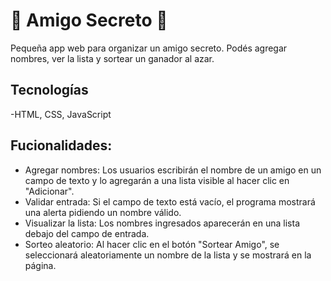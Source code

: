 <h1>🎁 Amigo Secreto 🎁</h1>
<p>Pequeña app web para organizar un amigo secreto.
Podés agregar nombres, ver la lista y sortear un ganador al azar.</p>

<h2>Tecnologías</h2>
-HTML, CSS, JavaScript

<h2>Fucionalidades:</h2>
<ul> 
<li>Agregar nombres: Los usuarios escribirán el nombre de un amigo en un campo de texto y lo agregarán a una lista visible al hacer clic en "Adicionar".</li>

<li>Validar entrada: Si el campo de texto está vacío, el programa mostrará una alerta pidiendo un nombre válido.
</li>

<li>Visualizar la lista: Los nombres ingresados aparecerán en una lista debajo del campo de entrada.
</li>

<li>Sorteo aleatorio: Al hacer clic en el botón "Sortear Amigo", se seleccionará aleatoriamente un nombre de la lista y se mostrará en la página.</li>

</ul>